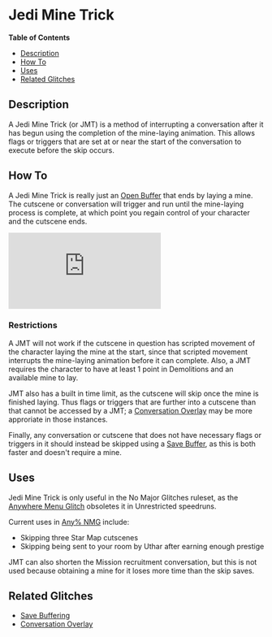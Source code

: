 

# Jedi Mine Trick

**Table of Contents**
- [Description](#description)
- [How To](#how-to)
- [Uses](#uses)
- [Related Glitches](#related-glitches)

## Description

A Jedi Mine Trick (or JMT) is a method of interrupting a conversation after it has begun using the completion of the mine-laying animation.  This allows flags or triggers that are set at or near the start of the conversation to execute before the skip occurs.

## How To

A Jedi Mine Trick is really just an [Open Buffer](<Save Buffering#open-buffers>) that ends by laying a mine.  The cutscene or conversation will trigger and run until the mine-laying process is complete, at which point you regain control of your character and the cutscene ends.

<div class="video-container">
    <iframe title="YouTube video player" src="https://www.youtube.com/embed/UOXtMshgpxI" frameborder="0"></iframe>
</div>

### Restrictions

A JMT will not work if the cutscene in question has scripted movement of the character laying the mine at the start, since that scripted movement interrupts the mine-laying animation before it can complete.  Also, a JMT requires the character to have at least 1 point in Demolitions and an available mine to lay.

JMT also has a built in time limit, as the cutscene will skip once the mine is finished laying.  Thus flags or triggers that are further into a cutscene than that cannot be accessed by a JMT; a [Conversation Overlay](<Conversation Overlay>) may be more approriate in those instances.

Finally, any conversation or cutscene that does not have necessary flags or triggers in it should instead be skipped using a [Save Buffer](<Save Buffering>), as this is both faster and doesn't require a mine.

## Uses

Jedi Mine Trick is only useful in the No Major Glitches ruleset, as the [Anywhere Menu Glitch](<../Major Glitches/Anywhere Menu Glitch>) obsoletes it in Unrestricted speedruns. 

Current uses in [Any% NMG](./Route%20Guides/Any%25%20NMG) include:
- Skipping three Star Map cutscenes
- Skipping being sent to your room by Uthar after earning enough prestige

JMT can also shorten the Mission recruitment conversation, but this is not used because obtaining a mine for it loses more time than the skip saves.

## Related Glitches

- [Save Buffering](<Save Buffering>)
- [Conversation Overlay](<Conversation Overlay>)
